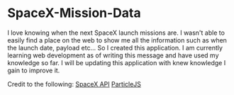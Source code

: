# SpaceX-Mission-Data

I love knowing when the next SpaceX launch missions are. I wasn't able to easily find a place on the web to show me all the information such as when the launch date, payload etc... So I created this application.  I am currently learning web development as of writing this message and have used my knowledge so far. I will be updating this application with knew knowledge I gain to improve it.

Credit to the following:
[SpaceX API](https://github.com/r-spacex/SpaceX-API)
[ParticleJS](https://vincentgarreau.com/particles.js/)
